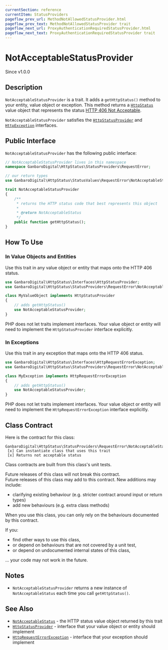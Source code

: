 ```yaml
---
currentSection: reference
currentItem: StatusProviders
pageflow_prev_url: MethodNotAllowedStatusProvider.html
pageflow_prev_text: MethodNotAllowedStatusProvider trait
pageflow_next_url: ProxyAuthenticationRequiredStatusProvider.html
pageflow_next_text: ProxyAuthenticationRequiredStatusProvider trait
---
```


# NotAcceptableStatusProvider

<div class="callout info">
Since v1.0.0
</div>

## Description

`NotAcceptableStatusProvider` is a trait. It adds a `getHttpStatus()` method to your entity, value object or exception. This method returns a [`HttpStatus`](../Interfaces/HttpStatus.html) value object that represents the status [HTTP 406 Not Acceptable](../StatusValues/NotAcceptableStatus.html).

`NotAcceptableStatusProvider` satisfies the [`HttpStatusProvider`](../Interfaces/HttpStatusProvider.html) and [`HttpException`](../Interfaces/HttpException) interfaces.

## Public Interface

`NotAcceptableStatusProvider` has the following public interface:

```php
// NotAcceptableStatusProvider lives in this namespace
namespace GanbaroDigital\HttpStatus\StatusProviders\RequestError;

// our return types
use GanbaroDigital\HttpStatus\StatusValues\RequestError\NotAcceptableStatus;

trait NotAcceptableStatusProvider
{
    /**
     * returns the HTTP status code that best represents this object
     *
     * @return NotAcceptableStatus
     */
    public function getHttpStatus();
}
```

## How To Use

### In Value Objects and Entities

Use this trait in any value object or entity that maps onto the HTTP 406 status.

```php
use GanbaroDigital\HttpStatus\Interfaces\HttpStatusProvider;
use GanbaroDigital\HttpStatus\StatusProviders\RequestError\NotAcceptableStatusProvider;

class MyValueObject implements HttpStatusProvider
{
    // adds getHttpStatus()
    use NotAcceptableStatusProvider;
}
```

PHP does not let traits implement interfaces. Your value object or entity will need to implement the `HttpStatusProvider` interface explicitly.

### In Exceptions

Use this trait in any exception that maps onto the HTTP 406 status.

```php
use GanbaroDigital\HttpStatus\Interfaces\HttpRequestErrorException;
use GanbaroDigital\HttpStatus\StatusProviders\RequestError\NotAcceptableStatusProvider;

class MyException implements HttpRequestErrorException
{
    // adds getHttpStatus()
    use NotAcceptableStatusProvider;
}
```

PHP does not let traits implement interfaces. Your value object or entity will need to implement the `HttpRequestErrorException` interface explicitly.

## Class Contract

Here is the contract for this class:

    GanbaroDigital\HttpStatus\StatusProviders\RequestError\NotAcceptableStatusProvider
     [x] Can instantiate class that uses this trait
     [x] Returns not acceptable status

Class contracts are built from this class's unit tests.

<div class="callout success">
Future releases of this class will not break this contract.
</div>

<div class="callout info" markdown="1">
Future releases of this class may add to this contract. New additions may include:

* clarifying existing behaviour (e.g. stricter contract around input or return types)
* add new behaviours (e.g. extra class methods)
</div>

<div class="callout warning" markdown="1">
When you use this class, you can only rely on the behaviours documented by this contract.

If you:

* find other ways to use this class,
* or depend on behaviours that are not covered by a unit test,
* or depend on undocumented internal states of this class,

... your code may not work in the future.
</div>

## Notes

* `NotAcceptableStatusProvider` returns a new instance of `NotAcceptableStatus` each time you call `getHttpStatus()`.

## See Also

* [`NotAcceptableStatus`](../StatusValues/NotAcceptableStatus.html) - the HTTP status value object returned by this trait
* [`HttpStatusProvider`](../Interfaces/HttpStatusProvider.html) - interface that your value object or entity should implement
* [`HttpRequestErrorException`](../Interfaces/HttpRequestErrorException.html) - interface that your exception should implement
